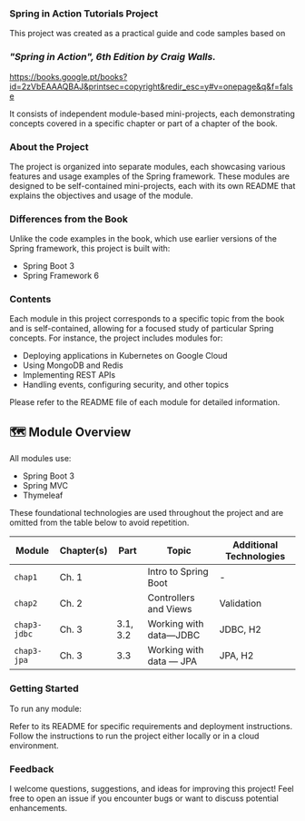 ### Spring in Action Tutorials Project

This project was created as a practical guide and code samples based on 
### *"Spring in Action", 6th Edition by Craig Walls.* 
https://books.google.pt/books?id=2zVbEAAAQBAJ&printsec=copyright&redir_esc=y#v=onepage&q&f=false

It consists of independent module-based mini-projects, each demonstrating concepts covered in a specific chapter or part of a chapter of the book.

### About the Project
The project is organized into separate modules, 
each showcasing various features and usage examples of the Spring framework. 
These modules are designed to be self-contained mini-projects, 
each with its own README that explains the objectives and usage of the module.

### Differences from the Book
Unlike the code examples in the book, which use earlier versions of the Spring framework, this project is built with:

* Spring Boot 3
* Spring Framework 6

### Contents
Each module in this project corresponds to a specific topic from the book and is self-contained, 
allowing for a focused study of particular Spring concepts. For instance, the project includes modules for:

* Deploying applications in Kubernetes on Google Cloud
* Using MongoDB and Redis
* Implementing REST APIs
* Handling events, configuring security, and other topics

Please refer to the README file of each module for detailed information.


## 🗺 Module Overview

All modules use:

- Spring Boot 3
- Spring MVC
- Thymeleaf

These foundational technologies are used throughout the project and are omitted from the table below to avoid repetition.

| Module           | Chapter(s) | Part     | Topic                     | Additional Technologies |
|------------------|------------|----------|---------------------------|-------------------------|
| `chap1`          | Ch. 1      |          | Intro to Spring Boot      | -                       |
| `chap2`          | Ch. 2      |          | Controllers and Views     | Validation              |
| `chap3-jdbc`     | Ch. 3      | 3.1, 3.2 | Working with data—JDBC    | JDBC, H2                |
| `chap3-jpa`      | Ch. 3      | 3.3      | Working with data — JPA   | JPA, H2                 |


### Getting Started
To run any module:

Refer to its README for specific requirements and deployment instructions.
Follow the instructions to run the project either locally or in a cloud environment.

### Feedback
I welcome questions, suggestions, and ideas for improving this project! 
Feel free to open an issue if you encounter bugs or want to discuss potential enhancements.
